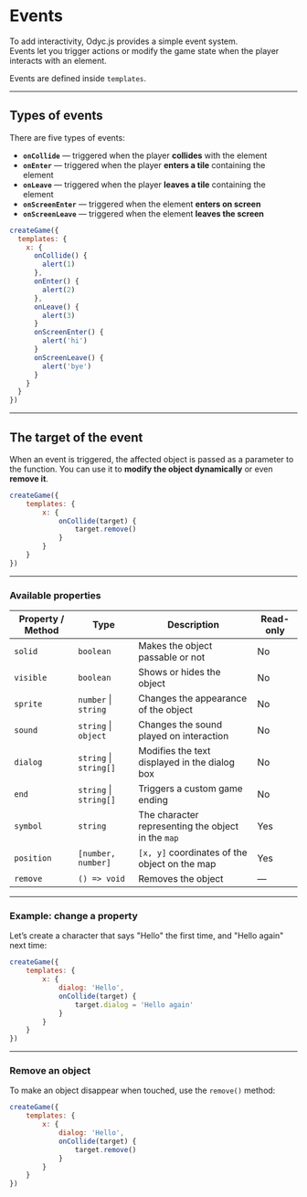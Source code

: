 <script>
import Aside from '../../../lib/ui/Doc/Aside.svelte'
import Emoji from '../../../lib/ui/Doc/Emoji.svelte'
</script>

# <Emoji src="🪤" /> Events

To add interactivity, Odyc.js provides a simple event system.  
Events let you trigger actions or modify the game state when the player interacts with an element.

Events are defined inside `templates`.

---

## <Emoji src="🔎" /> Types of events

There are five types of events:

- **`onCollide`** — triggered when the player **collides** with the element
- **`onEnter`** — triggered when the player **enters a tile** containing the element
- **`onLeave`** — triggered when the player **leaves a tile** containing the element
- **`onScreenEnter`** — triggered when the element **enters on screen**
- **`onScreenLeave`** — triggered when the element **leaves the screen**

```js
createGame({
  templates: {
    x: {
      onCollide() {
        alert(1)
      },
      onEnter() {
        alert(2)
      },
      onLeave() {
        alert(3)
      }
      onScreenEnter() {
        alert('hi')
      }
      onScreenLeave() {
        alert('bye')
      }
    }
  }
})
```

---

## <Emoji src="🎯" /> The target of the event

When an event is triggered, the affected object is passed as a parameter to the function.
You can use it to **modify the object dynamically** or even **remove it**.

```js
createGame({
	templates: {
		x: {
			onCollide(target) {
				target.remove()
			}
		}
	}
})
```

---

### <Emoji src="📋" /> Available properties

| Property / Method | Type                   | Description                                        | Read-only |
| ----------------- | ---------------------- | -------------------------------------------------- | --------- |
| `solid`           | `boolean`              | Makes the object passable or not                   | No        |
| `visible`         | `boolean`              | Shows or hides the object                          | No        |
| `sprite`          | `number` \| `string`   | Changes the appearance of the object               | No        |
| `sound`           | `string` \| `object`   | Changes the sound played on interaction            | No        |
| `dialog`          | `string` \| `string[]` | Modifies the text displayed in the dialog box      | No        |
| `end`             | `string` \| `string[]` | Triggers a custom game ending                      | No        |
| `symbol`          | `string`               | The character representing the object in the `map` | Yes       |
| `position`        | `[number, number]`     | `[x, y]` coordinates of the object on the map      | Yes       |
| `remove`          | `() => void`           | Removes the object                                 | —         |

---

### Example: change a property

Let’s create a character that says "Hello" the first time, and "Hello again" next time:

```js
createGame({
	templates: {
		x: {
			dialog: 'Hello',
			onCollide(target) {
				target.dialog = 'Hello again'
			}
		}
	}
})
```

---

### Remove an object

To make an object disappear when touched, use the `remove()` method:

```js
createGame({
	templates: {
		x: {
			dialog: 'Hello',
			onCollide(target) {
				target.remove()
			}
		}
	}
})
```
